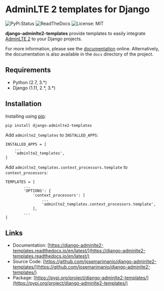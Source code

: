 AdminLTE 2 templates for Django
===============================

![PyPi:Status](https://img.shields.io/pypi/status/django-adminlte2-templates)
![ReadTheDocs](https://img.shields.io/readthedocs/django-adminlte2-templates "Documentation")
![License: MIT](https://img.shields.io/badge/License-MIT-green.svg "License")


**django-adminlte2-templates** provide templates to easily integrate [AdminLTE 2](https://adminlte.io/) to your Django projects.

For more information, please see the [documentation](https://django-adminlte2-templates.readthedocs.io/en/latest/) online. 
Alternatively, the documentation is also available in the `docs` directory of the project. 


Requirements
------------
- Python (2.7, 3.\*)
- Django (1.11, 2.\*, 3.\*)


Installation
------------

Installing using [pip](https://pip.pypa.io/en/stable/quickstart/):
```
pip install django-adminlte2-templates
```

Add `adminlte2_templates` to `INSTALLED_APPS`:
```
INSTALLED_APPS = [
    ...
    'adminlte2_templates',
]
```

Add `adminlte2_templates.context_processors.template` to `context_processors`:
```
TEMPLATES = [
        ...
        'OPTIONS': {
            'context_processors': [
                ...
                'adminlte2_templates.context_processors.template',
            ],
        ...
]
```


Links
-----

- Documentation: [https://django-adminlte2-templates.readthedocs.io/en/latest/](https://django-adminlte2-templates.readthedocs.io/en/latest/)
- Source Code: [https://github.com/josemarimanio/django-adminlte2-templates/](https://github.com/josemarimanio/django-adminlte2-templates/)
- Package: [https://pypi.org/project/django-adminlte2-templates/](https://pypi.org/project/django-adminlte2-templates/)
